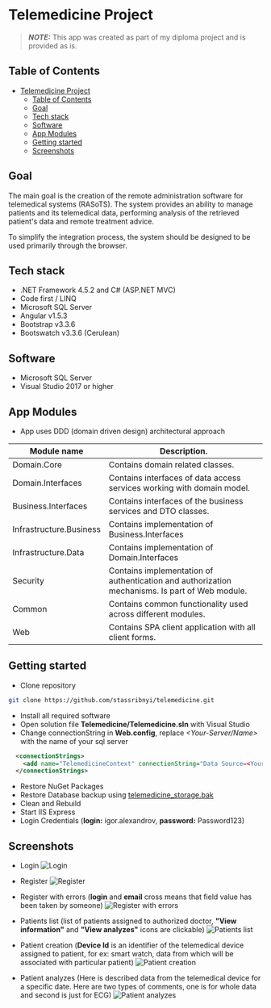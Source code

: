 # Telemedicine Project <!-- TOC ignore:true -->

> **_NOTE:_** This app was created as part of my diploma project and is provided as is.

## Table of Contents <!-- TOC ignore:true -->

- [Telemedicine Project](#telemedicine-project)
  - [Table of Contents <!-- TOC ignore:true -->](#table-of-contents)
  - [Goal](#goal)
  - [Tech stack](#tech-stack)
  - [Software](#software)
  - [App Modules](#app-modules)
  - [Getting started](#getting-started)
  - [Screenshots](#screenshots)

## Goal

The main goal is the creation of the remote administration software for telemedical systems (RASoTS). The system provides an ability to manage patients and its telemedical data, performing analysis of the retrieved patient's data and remote treatment advice.

To simplify the integration process, the system should be designed to be used primarily through the browser.

## Tech stack

- .NET Framework 4.5.2 and C# (ASP.NET MVC)
- Code first / LINQ
- Microsoft SQL Server
- Angular v1.5.3
- Bootstrap v3.3.6
- Bootswatch v3.3.6 (Cerulean)

## Software

- Microsoft SQL Server
- Visual Studio 2017 or higher

## App Modules

- App uses DDD (domain driven design) architectural approach

| Module name             | Description.                                                                                   |
| ----------------------- | ---------------------------------------------------------------------------------------------- |
| Domain.Core             | Contains domain related classes.                                                               |
| Domain.Interfaces       | Contains interfaces of data access services working with domain model.                         |
| Business.Interfaces     | Contains interfaces of the business services and DTO classes.                                  |
| Infrastructure.Business | Contains implementation of Business.Interfaces                                                 |
| Infrastructure.Data     | Contains implementation of Domain.Interfaces                                                   |
| Security                | Contains implementation of authentication and authorization mechanisms. Is part of Web module. |
| Common                  | Contains common functionality used across different modules.                                   |
| Web                     | Contains SPA client application with all client forms.                                         |

## Getting started

- Clone repository

```bash
git clone https://github.com/stassribnyi/telemedicine.git
```

- Install all required software
- Open solution file **Telemedicine/Telemedicine.sln** with Visual Studio
- Change connectionString in **Web.config**, replace _<Your-Server/Name>_ with the name of your sql server

```xml
  <connectionStrings>
    <add name="TelemedicineContext" connectionString="Data Source=<Your-Server/Name>;Initial Catalog=telemedicine_storage;Integrated Security=True;MultipleActiveResultSets=True" providerName="System.Data.SqlClient" />
  </connectionStrings>
```

- Restore NuGet Packages
- Restore Database backup using [telemedicine_storage.bak](https://drive.google.com/open?id=1ebRaXdP0es1vi6bew07giJv6EYWMUdh2)
- Clean and Rebuild
- Start IIS Express
- Login Credentials (**login:** igor.alexandrov, **password:** Password123)

## Screenshots

- Login
  ![Login](https://gist.githubusercontent.com/stassribnyi/d944cd80cc2035f6c8ef7216b92488c1/raw/e39b822c5ebeba04c25d03e71da72720dc6ae768/login.png)

- Register
  ![Register](https://gist.githubusercontent.com/stassribnyi/d944cd80cc2035f6c8ef7216b92488c1/raw/e39b822c5ebeba04c25d03e71da72720dc6ae768/register.png)

- Register with errors (**login** and **email** cross means that field value has been taken by someone)
  ![Register with errors](https://gist.githubusercontent.com/stassribnyi/d944cd80cc2035f6c8ef7216b92488c1/raw/e39b822c5ebeba04c25d03e71da72720dc6ae768/register%2520with%2520errors.png)

- Patients list (list of patients assigned to authorized doctor, **"View information"** and **"View analyzes"** icons are clickable)
  ![Patients list](https://gist.githubusercontent.com/stassribnyi/d944cd80cc2035f6c8ef7216b92488c1/raw/e39b822c5ebeba04c25d03e71da72720dc6ae768/patients.png)

- Patient creation (**Device Id** is an identifier of the telemedical device assigned to patient, for ex: smart watch, data from which will be associated with particular patient)
  ![Patient creation](https://gist.githubusercontent.com/stassribnyi/d944cd80cc2035f6c8ef7216b92488c1/raw/e39b822c5ebeba04c25d03e71da72720dc6ae768/create%2520new%2520patient.png)

- Patient analyzes (Here is described data from the telemedical device for a specific date. Here are two types of comments, one is for whole data and second is just for ECG)
  ![Patient analyzes](https://gist.githubusercontent.com/stassribnyi/d944cd80cc2035f6c8ef7216b92488c1/raw/e39b822c5ebeba04c25d03e71da72720dc6ae768/analyzes.png)
